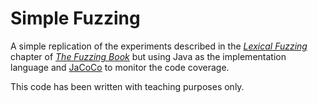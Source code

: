 # Simple Fuzzing

A simple replication of the experiments described in the 
[*Lexical Fuzzing*](https://www.fuzzingbook.org/html/02_Lexical_Fuzzing.html) chapter of 
[*The Fuzzing Book*](https://www.fuzzingbook.org/) but using Java as the implementation language and [JaCoCo](https://www.jacoco.org/) to monitor the code coverage.

This code has been written with teaching purposes only.
